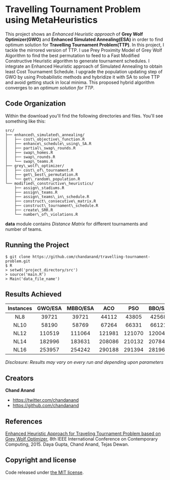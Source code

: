 # Travelling Tournament Problem using MetaHeuristics 

This project shows an *Enhanced Heuristic approach* of **Grey Wolf Optimizer(GWO)** and **Enhanced Simulated Annealing(ESA)** in order to find optimum solution for **Travelling Tournament Problem(TTP)**. In this project, I tackle the mirrored version of TTP. I use Prey Proximity Model of Grey Wolf Algorithm to find the best permutation to feed to a Fast Modified Constructive Heuristic algorithm to generate tournament schedules. I integrate an Enhanced Heuristic approach of Simulated Annealing to obtain least Cost Tournament Schedule. I upgrade the population updating step of GWO by using Probabilistic methods and hybridize it with SA to solve TTP and avoid getting stuck in local minima. This proposed hybrid algorithm converges to an _optimum solution for TTP_.


## Code Organization

Within the download you'll find the following directories and files. You'll see something like this:

```
src/
├── enhanced\_simulated\_annealing/
│   ├── cost\_objective\_function.R
│   ├── enhance\_schedule\_using\_SA.R
│   ├── partial\_swap\_rounds.R
│   ├── swap\_homes.R
│   ├── swap\_rounds.R
│   └── swap\_teams.R
├── grey\_wolf\_optimizer/
│   ├── cost\_of\_tournament.R
│   ├── get\_best\_permutation.R
│   └── get\_random\_population.R
└── modified\_constructive\_heuristics/
    ├── assign\_stadiums.R
    ├── assign\_teams.R
    ├── assign\_teams\_in\_schedule.R
    ├── construct\_consecutive\_matrix.R
    ├── construct\_tournament\_schedule.R
    ├── create\_SRR.R
    └── number\_of\_violations.R
```

**data** module contains *Distance Matrix* for different tournaments and number of teams.


## Running the Project

```
$ git clone https://github.com/chandanand/travelling-tournament-problem.git
$ R
> setwd('project_directory/src')
> source('main.R')
> Main('data_file_name')
```

## Results Achieved

| Instances | GWO/ESA | MBBO/ESA | ACO | PSO | BBO/SA |
| :---: | :---: | :---: | :---: | :---: | :---: |
| NL8 | 39721 | 39721 | 44112 | 43805 | 42568 |
| NL10 | 58190 | 58769 | 67264 | 66331 | 66121 |
| NL12 | 110519 | 111064 | 121981 | 121070 | 120040 |
| NL14 | 182996 | 183631 | 208086 | 210132 | 207848 |
| NL16 | 253957 | 254242 | 290188 | 291394 | 281963 |

*Disclosure: Results may vary on every run and depending upon parameters*


## Creators

**Chand Anand**

* <https://twitter.com/chandanand>
* <https://github.com/chandanand>

## References

[Enhanced Heuristic Approach for Traveling Tournament Problem based on Grey Wolf Optimizer](http://ieeexplore.ieee.org/xpl/login.jsp?tp=&arnumber=7346685&url=http%3A%2F%2Fieeexplore.ieee.org%2Fxpls%2Fabs_all.jsp%3Farnumber%3D7346685), 8th IEEE International Conference on Contemporary Computing, 2015. Daya Gupta, Chand Anand, Tejas Dewan.


## Copyright and license

Code released under [the MIT license](https://github.com/chandanand/ttp_with_gwo/blob/master/LICENSE).
